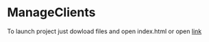 # ManageClients
To launch project just dowload files and open index.html or open <a href="https://suselkowy.github.io/ManageClients/">link</a>
